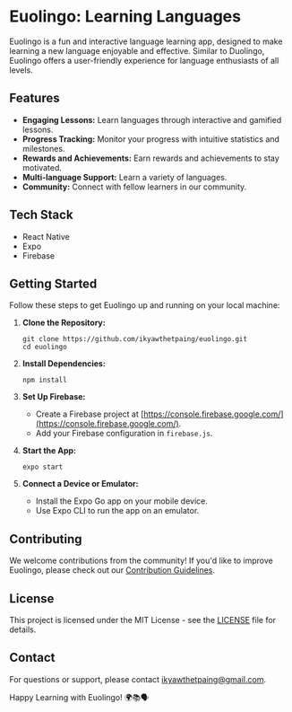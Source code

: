 # Euolingo: Learning Languages

Euolingo is a fun and interactive language learning app, designed to make learning a new language enjoyable and effective. Similar to Duolingo, Euolingo offers a user-friendly experience for language enthusiasts of all levels.

## Features

- **Engaging Lessons:** Learn languages through interactive and gamified lessons.
- **Progress Tracking:** Monitor your progress with intuitive statistics and milestones.
- **Rewards and Achievements:** Earn rewards and achievements to stay motivated.
- **Multi-language Support:** Learn a variety of languages.
- **Community:** Connect with fellow learners in our community.

## Tech Stack

- React Native
- Expo
- Firebase

## Getting Started

Follow these steps to get Euolingo up and running on your local machine:

1. **Clone the Repository:**

   ```
   git clone https://github.com/ikyawthetpaing/euolingo.git
   cd euolingo
   ```

2. **Install Dependencies:**

   ```
   npm install
   ```

3. **Set Up Firebase:**

   - Create a Firebase project at [https://console.firebase.google.com/](https://console.firebase.google.com/).
   - Add your Firebase configuration in `firebase.js`.

4. **Start the App:**

   ```
   expo start
   ```

5. **Connect a Device or Emulator:**
   - Install the Expo Go app on your mobile device.
   - Use Expo CLI to run the app on an emulator.

## Contributing

We welcome contributions from the community! If you'd like to improve Euolingo, please check out our [Contribution Guidelines](CONTRIBUTING.md).

## License

This project is licensed under the MIT License - see the [LICENSE](LICENSE) file for details.

## Contact

For questions or support, please contact [ikyawthetpaing@gmail.com](mailto:ikyawthetpaing@gmail.com).

Happy Learning with Euolingo! 🌍📚🗣️
